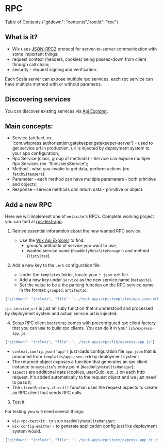 # RPC

Table of Contents
{"gitdown": "contents","rootId": "rpc"}

## What is it?

 - Wix uses [JSON-RPC2](https://en.wikipedia.org/wiki/JSON-RPC) protocol for server-to-server communication with some important things:
  - request context (headers, cookies) being passed-down from client through call chain;
  - security - request signing and verification.

Each Scala server can expose multiple rpc services, each rpc service can have multiple method with or without parametrs.

## Discovering services

You can discover existing services via [Api Explorer](http://bo.wix.com/wix-api-explorer/).

## Main concepts:
 - Service (artifact, ex. 'com.wixpress.authorization.gatekeeper.gatekeeper-server') - used to get service url in production. url is injected by deployment system to your app configuration;
  - Rpc Service (class, group of methods) - Service can expose multiple Rpc Services (ex. 'SiteUsersService');
  - Method - what you invoke to get data, perform actions (ex. `fetchSiteUsers`);
  - Parameter - each method can have multiple parameters - both primitive and objects;
  - Response - service methods can return data - primitive or object.

## Add a new RPC

Here we will implement one of `metasite`'s RPCs. Complete working project you can find at [rpc-test-app](../test-apps/rpc).

1. Retrive essential inforamtion about the new wanted RPC service.
    - Use the [Wix Api Explorer](http://bo.wix.com/api-explorer/) to find:
      - $groupId.$artifactId of service you want to use;
      - wanted service name (`ReadOnlyMetaSiteManager`) and method (`listSites`).

2. Add a new key to the `.erb` configuration file:
    - Under the `templates` folder, locate your `*.json.erb` file.
    - Add a new key under `service` as the new service name (`metasite`).
    - Set the value to be a the parsing function on the RPC service name in the format: `groupId.artifactId`.
    
```js
{"gitdown": "include", "file": "../test-apps/rpc/templates/app.json.erb"}
```

```rpc_service_url``` is just an ruby function that is understood and processed by deployment system and actual service url is injected.

4. Setup RPC client
  `bootstrap` comes with preconfigured rpc client factory that you can use to build rpc clients. You can do it in your `lib/express-app.js`:

```js
{"gitdown": "include", "file": "../test-apps/rpc/lib/express-app.js"}
```

  - `context.config.json('app')` just loads configuration file `app.json` that is produced from `templates/app.json.erb` by deployment system;
  - The returned object exposes a function that generates an rpc client instance to `metasite`'s entry point (`ReadOnlyMetaSiteManager`);
  - `aspects` are additional data (cookies, userGuid, etc...) on each http request. It's added automatically to the request object and we just need to pass it;
  - The `clientFactory.client()` function uses the request aspects to create an RPC client that sends RPC calls.

3. Test it

For testing you will need several things:
 - `wix-rpc-testkit` - to stub `ReadOnlyMetaSiteManager`;
 - `wix-config-emitter` - to generate application config just like deployment system would.

```js
{"gitdown": "include", "file": "../test-apps/rpc/test/express-app.it.js"}
```
